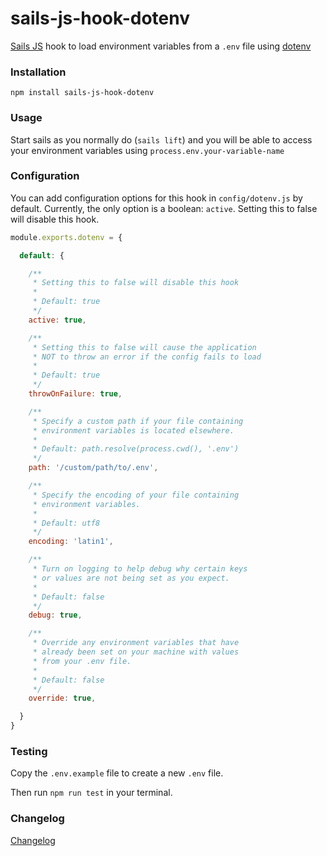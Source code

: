 # sails-js-hook-dotenv

[Sails JS](http://sailsjs.org) hook to load environment variables from a `.env` file
using [dotenv](https://github.com/motdotla/dotenv)

### Installation

`npm install sails-js-hook-dotenv`

### Usage

Start sails as you normally do (`sails lift`) and you will be able to access your environment variables
using `process.env.your-variable-name`

### Configuration

You can add configuration options for this hook in `config/dotenv.js` by default. Currently, the only option is a
boolean: `active`. Setting this to false will disable this hook.

```js
module.exports.dotenv = {

  default: {

    /**
     * Setting this to false will disable this hook
     *
     * Default: true
     */
    active: true,

    /**
     * Setting this to false will cause the application
     * NOT to throw an error if the config fails to load
     *
     * Default: true
     */
    throwOnFailure: true,

    /**
     * Specify a custom path if your file containing
     * environment variables is located elsewhere.
     *
     * Default: path.resolve(process.cwd(), '.env')
     */
    path: '/custom/path/to/.env',

    /**
     * Specify the encoding of your file containing
     * environment variables.
     *
     * Default: utf8
     */
    encoding: 'latin1',

    /**
     * Turn on logging to help debug why certain keys
     * or values are not being set as you expect.
     *
     * Default: false
     */
    debug: true,

    /**
     * Override any environment variables that have
     * already been set on your machine with values
     * from your .env file.
     *
     * Default: false
     */
    override: true,

  }
}
```

### Testing

Copy the `.env.example` file to create a new `.env` file.

Then run `npm run test` in your terminal.

### Changelog

[Changelog](CHANGELOG.md)
